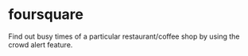 # foursquare

Find out busy times of a particular restaurant/coffee shop by using the crowd alert feature.

